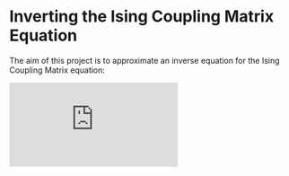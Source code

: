 # Inverting the Ising Coupling Matrix Equation

The aim of this project is to approximate an inverse equation for the Ising Coupling Matrix equation:

![first equation](https://latex.codecogs.com/gif.latex?J_%7Bi%2Cj%7D%20%3D%5Csum_%7Bn%3D1%7D%5E%7BN%7D%20%5COmega_%7Bi%2Cn%7D%5COmega_%7Bj%2Cn%7D%5Csum_%7Bm%3D1%7D%5E%7BN%7D%5Cfrac%7B%5Ceta_%7Bi%2Cm%7D%5Ceta_%7Bj%2Cm%7D%5Comega_%7Bm%7D%7D%7B%5Cmu%5E2_%7Bn%7D-%5Comega_%7Bm%7D%5E2%7D)
